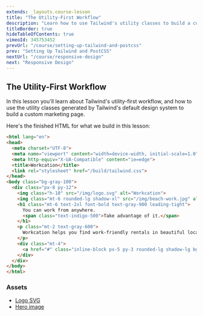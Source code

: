 ```yaml
---
extends: _layouts.course-lesson
title: "The Utility-First Workflow"
description: "Learn how to use Tailwind's utility classes to build a custom marketing page."
titleBorder: true
hideTableOfContents: true
vimeoId: 345753452
prevUrl: "/course/setting-up-tailwind-and-postcss"
prev: "Setting Up Tailwind and PostCSS"
nextUrl: "/course/responsive-design"
next: "Responsive Design"
---
```


## The Utility-First Workflow

In this lesson you'll learn about Tailwind's utility-first workflow, and how to use the utility classes generated by Tailwind's default design system to build a custom marketing page.

Here's the finished HTML for what we build in this lesson:

```html
<html lang="en">
<head>
  <meta charset="UTF-8">
  <meta name="viewport" content="width=device-width, initial-scale=1.0">
  <meta http-equiv="X-UA-Compatible" content="ie=edge">
  <title>Workcation</title>
  <link rel="stylesheet" href="/build/tailwind.css">
</head>
<body class="bg-gray-100">
  <div class="px-8 py-12">
    <img class="h-10" src="/img/logo.svg" alt="Workcation">
    <img class="mt-6 rounded-lg shadow-xl" src="/img/beach-work.jpg" alt="Woman workcationing on the beach">
    <h1 class="mt-6 text-2xl font-bold text-gray-900 leading-tight">
      You can work from anywhere.
      <span class="text-indigo-500">Take advantage of it.</span>
    </h1>
    <p class="mt-2 text-gray-600">
      Workcation helps you find work-friendly rentals in beautiful locations so you can enjoy some nice weather even when you're not on vacation.
    </p>
    <div class="mt-4">
      <a href="#" class="inline-block px-5 py-3 rounded-lg shadow-lg bg-indigo-500 hover:bg-indigo-400 text-sm text-white uppercase tracking-wider font-semibold">Book your escape</a>
    </div>
  </div>
</body>
</html>
```

### Assets

- [Logo SVG](/course/assets/logo.svg)
- [Hero image](/course/assets/beach-work.jpg)
